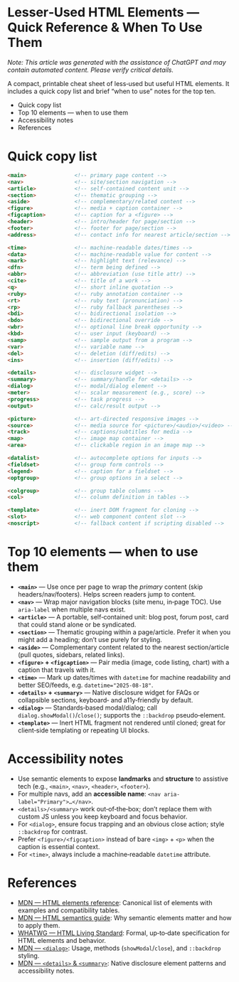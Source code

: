 <!-- ********************* -->

# Lesser‑Used HTML Elements — Quick Reference & When To Use Them

<!-- ********************* -->

*Note: This article was generated with the assistance of ChatGPT and may contain automated content. Please verify critical details.*

A compact, printable cheat sheet of less‑used but useful HTML elements. It includes a quick copy list and brief “when to use” notes for the top ten.

* Quick copy list
* Top 10 elements — when to use them
* Accessibility notes
* References

<!-- ********************* -->

# Quick copy list

<!-- ********************* -->

```html
<main>               <!-- primary page content -->
<nav>                <!-- site/section navigation -->
<article>            <!-- self-contained content unit -->
<section>            <!-- thematic grouping -->
<aside>              <!-- complementary/related content -->
<figure>             <!-- media + caption container -->
<figcaption>         <!-- caption for a <figure> -->
<header>             <!-- intro/header for page/section -->
<footer>             <!-- footer for page/section -->
<address>            <!-- contact info for nearest article/section -->

<time>               <!-- machine-readable dates/times -->
<data>               <!-- machine-readable value for content -->
<mark>               <!-- highlight text (relevance) -->
<dfn>                <!-- term being defined -->
<abbr>               <!-- abbreviation (use title attr) -->
<cite>               <!-- title of a work -->
<q>                  <!-- short inline quotation -->
<ruby>               <!-- ruby annotation container -->
<rt>                 <!-- ruby text (pronunciation) -->
<rp>                 <!-- ruby fallback parentheses -->
<bdi>                <!-- bidirectional isolation -->
<bdo>                <!-- bidirectional override -->
<wbr>                <!-- optional line break opportunity -->
<kbd>                <!-- user input (keyboard) -->
<samp>               <!-- sample output from a program -->
<var>                <!-- variable name -->
<del>                <!-- deletion (diff/edits) -->
<ins>                <!-- insertion (diff/edits) -->

<details>            <!-- disclosure widget -->
<summary>            <!-- summary/handle for <details> -->
<dialog>             <!-- modal/dialog element -->
<meter>              <!-- scalar measurement (e.g., score) -->
<progress>           <!-- task progress -->
<output>             <!-- calc/result output -->

<picture>            <!-- art-directed responsive images -->
<source>             <!-- media source for <picture>/<audio>/<video> -->
<track>              <!-- captions/subtitles for media -->
<map>                <!-- image map container -->
<area>               <!-- clickable region in an image map -->

<datalist>           <!-- autocomplete options for inputs -->
<fieldset>           <!-- group form controls -->
<legend>             <!-- caption for a fieldset -->
<optgroup>           <!-- group options in a select -->

<colgroup>           <!-- group table columns -->
<col>                <!-- column definition in tables -->

<template>           <!-- inert DOM fragment for cloning -->
<slot>               <!-- web component content slot -->
<noscript>           <!-- fallback content if scripting disabled -->
```

<!-- ********************* -->

# Top 10 elements — when to use them

<!-- ********************* -->

* **`<main>`** — Use once per page to wrap the *primary* content (skip headers/nav/footers). Helps screen readers jump to content.
* **`<nav>`** — Wrap major navigation blocks (site menu, in‑page TOC). Use `aria-label` when multiple navs exist.
* **`<article>`** — A portable, self‑contained unit: blog post, forum post, card that could stand alone or be syndicated.
* **`<section>`** — Thematic grouping within a page/article. Prefer it when you might add a heading; don’t use purely for styling.
* **`<aside>`** — Complementary content related to the nearest section/article (pull quotes, sidebars, related links).
* **`<figure>` + `<figcaption>`** — Pair media (image, code listing, chart) with a caption that travels with it.
* **`<time>`** — Mark up dates/times with `datetime` for machine readability and better SEO/feeds, e.g. `datetime="2025-08-18"`.
* **`<details>` + `<summary>`** — Native disclosure widget for FAQs or collapsible sections, keyboard‑ and a11y‑friendly by default.
* **`<dialog>`** — Standards‑based modal/dialog; call `dialog.showModal()`/`close()`; supports the `::backdrop` pseudo‑element.
* **`<template>`** — Inert HTML fragment not rendered until cloned; great for client‑side templating or repeating UI blocks.

<!-- ********************* -->

# Accessibility notes

<!-- ********************* -->

* Use semantic elements to expose **landmarks** and **structure** to assistive tech (e.g., `<main>`, `<nav>`, `<header>`, `<footer>`).
* For multiple navs, add an **accessible name**: `<nav aria-label="Primary">…</nav>`.
* `<details>/<summary>` work out‑of‑the‑box; don’t replace them with custom JS unless you keep keyboard and focus behavior.
* For `<dialog>`, ensure focus trapping and an obvious close action; style `::backdrop` for contrast.
* Prefer `<figure>/<figcaption>` instead of bare `<img>` + `<p>` when the caption is essential context.
* For `<time>`, always include a machine‑readable `datetime` attribute.

<!-- ********************* -->

# References

<!-- ********************* -->

* [MDN — HTML elements reference](https://developer.mozilla.org/en-US/docs/Web/HTML/Element): Canonical list of elements with examples and compatibility tables.
* [MDN — HTML semantics guide](https://developer.mozilla.org/en-US/docs/Glossary/Semantics#semantics_in_html): Why semantic elements matter and how to apply them.
* [WHATWG — HTML Living Standard](https://html.spec.whatwg.org/multipage/): Formal, up‑to‑date specification for HTML elements and behavior.
* [MDN — `<dialog>`](https://developer.mozilla.org/en-US/docs/Web/HTML/Element/dialog): Usage, methods (`showModal`/`close`), and `::backdrop` styling.
* [MDN — `<details>` & `<summary>`](https://developer.mozilla.org/en-US/docs/Web/HTML/Element/details): Native disclosure element patterns and accessibility notes.
